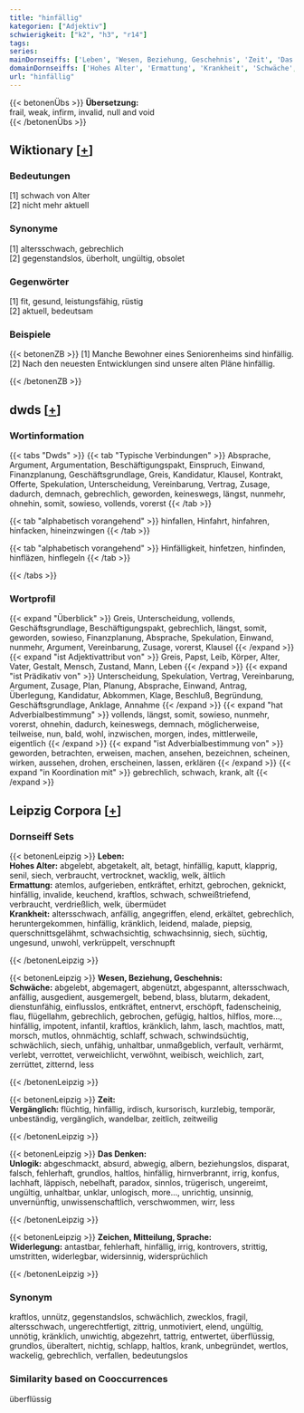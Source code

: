 ```yaml
---
title: "hinfällig"
kategorien: ["Adjektiv"]
schwierigkeit: ["k2", "h3", "r14"]
tags:
series:
mainDornseiffs: ['Leben', 'Wesen, Beziehung, Geschehnis', 'Zeit', 'Das Denken', 'Zeichen, Mitteilung, Sprache']
domainDornseiffs: ['Hohes Alter', 'Ermattung', 'Krankheit', 'Schwäche', 'Vergänglich', 'Unlogik', 'Widerlegung']
url: "hinfällig"
---
```


{{< betonenÜbs >}}
**Übersetzung:**  
frail, weak, infirm, invalid, null and void  
{{< /betonenÜbs >}}

## Wiktionary [[+](https://de.wiktionary.org/wiki/hinfällig)]

### Bedeutungen
[1] schwach von Alter  
[2] nicht mehr aktuell  

### Synonyme
[1] altersschwach, gebrechlich  
[2] gegenstandslos, überholt, ungültig, obsolet  

### Gegenwörter
[1] fit, gesund, leistungsfähig, rüstig  
[2] aktuell, bedeutsam  

### Beispiele
{{< betonenZB >}}
[1] Manche Bewohner eines Seniorenheims sind hinfällig.  
[2] Nach den neuesten Entwicklungen sind unsere alten Pläne hinfällig.  

{{< /betonenZB >}}


## dwds [[+](https://www.dwds.de/wb/hinfällig)]

### Wortinformation
{{< tabs "Dwds" >}}
{{< tab "Typische Verbindungen" >}}
Absprache, Argument, Argumentation, Beschäftigungspakt, Einspruch, Einwand, Finanzplanung, Geschäftsgrundlage, Greis, Kandidatur, Klausel, Kontrakt, Offerte, Spekulation, Unterscheidung, Vereinbarung, Vertrag, Zusage, dadurch, demnach, gebrechlich, geworden, keineswegs, längst, nunmehr, ohnehin, somit, sowieso, vollends, vorerst
{{< /tab >}}

{{< tab "alphabetisch vorangehend" >}}
hinfallen, Hinfahrt, hinfahren, hinfacken, hineinzwingen
{{< /tab >}}

{{< tab "alphabetisch vorangehend" >}}
Hinfälligkeit, hinfetzen, hinfinden, hinfläzen, hinflegeln
{{< /tab >}}

{{< /tabs >}}

### Wortprofil
{{< expand "Überblick" >}} Greis, Unterscheidung, vollends, Geschäftsgrundlage, Beschäftigungspakt, gebrechlich, längst, somit, geworden, sowieso, Finanzplanung, Absprache, Spekulation, Einwand, nunmehr, Argument, Vereinbarung, Zusage, vorerst, Klausel {{< /expand >}}
{{< expand "ist Adjektivattribut von" >}} Greis, Papst, Leib, Körper, Alter, Vater, Gestalt, Mensch, Zustand, Mann, Leben {{< /expand >}}
{{< expand "ist Prädikativ von" >}} Unterscheidung, Spekulation, Vertrag, Vereinbarung, Argument, Zusage, Plan, Planung, Absprache, Einwand, Antrag, Überlegung, Kandidatur, Abkommen, Klage, Beschluß, Begründung, Geschäftsgrundlage, Anklage, Annahme {{< /expand >}}
{{< expand "hat Adverbialbestimmung" >}} vollends, längst, somit, sowieso, nunmehr, vorerst, ohnehin, dadurch, keineswegs, demnach, möglicherweise, teilweise, nun, bald, wohl, inzwischen, morgen, indes, mittlerweile, eigentlich {{< /expand >}}
{{< expand "ist Adverbialbestimmung von" >}} geworden, betrachten, erweisen, machen, ansehen, bezeichnen, scheinen, wirken, aussehen, drohen, erscheinen, lassen, erklären {{< /expand >}}
{{< expand "in Koordination mit" >}} gebrechlich, schwach, krank, alt {{< /expand >}}

## Leipzig Corpora [[+](https://corpora.uni-leipzig.de/en/res?word=hinfällig&corpusId=deu_newscrawl-public_2018)]

### Dornseiff Sets
{{< betonenLeipzig >}}
**Leben:**  
**Hohes Alter:** abgelebt, abgetakelt, alt, betagt, hinfällig, kaputt, klapprig, senil, siech, verbraucht, vertrocknet, wacklig, welk, ältlich  
**Ermattung:** atemlos, aufgerieben, entkräftet, erhitzt, gebrochen, geknickt, hinfällig, invalide, keuchend, kraftlos, schwach, schweißtriefend, verbraucht, verdrießlich, welk, übermüdet  
**Krankheit:** altersschwach, anfällig, angegriffen, elend, erkältet, gebrechlich, heruntergekommen, hinfällig, kränklich, leidend, malade, piepsig, querschnittsgelähmt, schwachsichtig, schwachsinnig, siech, süchtig, ungesund, unwohl, verkrüppelt, verschnupft  

{{< /betonenLeipzig >}}


{{< betonenLeipzig >}}
**Wesen, Beziehung, Geschehnis:**  
**Schwäche:** abgelebt, abgemagert, abgenützt, abgespannt, altersschwach, anfällig, ausgedient, ausgemergelt, bebend, blass, blutarm, dekadent, dienstunfähig, einflusslos, entkräftet, entnervt, erschöpft, fadenscheinig, flau, flügellahm, gebrechlich, gebrochen, gefügig, haltlos, hilflos, more..., hinfällig, impotent, infantil, kraftlos, kränklich, lahm, lasch, machtlos, matt, morsch, mutlos, ohnmächtig, schlaff, schwach, schwindsüchtig, schwächlich, siech, unfähig, unhaltbar, unmaßgeblich, verfault, verhärmt, verlebt, verrottet, verweichlicht, verwöhnt, weibisch, weichlich, zart, zerrüttet, zitternd, less  

{{< /betonenLeipzig >}}


{{< betonenLeipzig >}}
**Zeit:**  
**Vergänglich:** flüchtig, hinfällig, irdisch, kursorisch, kurzlebig, temporär, unbeständig, vergänglich, wandelbar, zeitlich, zeitweilig  

{{< /betonenLeipzig >}}


{{< betonenLeipzig >}}
**Das Denken:**  
**Unlogik:** abgeschmackt, absurd, abwegig, albern, beziehungslos, disparat, falsch, fehlerhaft, grundlos, haltlos, hinfällig, hirnverbrannt, irrig, konfus, lachhaft, läppisch, nebelhaft, paradox, sinnlos, trügerisch, ungereimt, ungültig, unhaltbar, unklar, unlogisch, more..., unrichtig, unsinnig, unvernünftig, unwissenschaftlich, verschwommen, wirr, less  

{{< /betonenLeipzig >}}


{{< betonenLeipzig >}}
**Zeichen, Mitteilung, Sprache:**  
**Widerlegung:** antastbar, fehlerhaft, hinfällig, irrig, kontrovers, strittig, umstritten, widerlegbar, widersinnig, widersprüchlich  

{{< /betonenLeipzig >}}

### Synonym
kraftlos, unnütz, gegenstandslos, schwächlich, zwecklos, fragil, altersschwach, ungerechtfertigt, zittrig, unmotiviert, elend, ungültig, unnötig, kränklich, unwichtig, abgezehrt, tattrig, entwertet, überflüssig, grundlos, überaltert, nichtig, schlapp, haltlos, krank, unbegründet, wertlos, wackelig, gebrechlich, verfallen, bedeutungslos


### Similarity based on Cooccurrences
überflüssig

